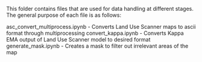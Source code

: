 This folder contains files that are used for data handling at different stages. The general purpose of each file is as follows:

asc_convert_multiprocess.ipynb - Converts Land Use Scanner maps to ascii format through multiprocessing
convert_kappa.ipynb - Converts Kappa EMA output of Land Use Scanner model to desired format
generate_mask.ipynb - Creates a mask to filter out irrelevant areas of the map

